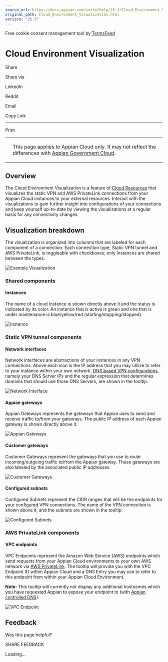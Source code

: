 ```yaml
---
source_url: https://docs.appian.com/suite/help/25.3/Cloud_Environment_Visualization.html
original_path: Cloud_Environment_Visualization.html
version: "25.3"
---
```


Free cookie consent management tool by [TermsFeed](https://www.termsfeed.com/)

# Cloud Environment Visualization

Share

Share via

LinkedIn

Reddit

Email

Copy Link

* * *

Print

<table><tbody><tr><td><i class="bi bi-clouds" aria-hidden="true"></i></td><td><p>This page applies to Appian Cloud only. It may not reflect the differences with <a href="/suite/help/25.3/appian-government-cloud-overview.html">Appian Government Cloud</a>.</p></td></tr></tbody></table>

## Overview

The Cloud Environment Visualization is a feature of [Cloud Resources](Cloud_Insights.html) that visualizes the static VPN and AWS PrivateLink connections from your Appian Cloud instances to your external resources. Interact with the visualizations to gain further insight into configurations of your connections and keep yourself up-to-date by viewing the visualizations at a regular basis for any connectivity changes.

## Visualization breakdown

The visualization is organized into columns that are labeled for each component of a connection. Each connection type, Static VPN tunnel and AWS PrivateLink, is toggleable with checkboxes; only Instances are shared between the types.

![Example Visualization](images/Cloud_Environment_Visualization.png)

### Shared components

#### Instances

The name of a cloud instance is shown directly above it and the status is indicated by its color. An instance that is active is green and one that is under maintenance is blue/yellow/red (starting/stopping/stopped).

![Instance](images/Cloud_Environment_Visualization_Instance.png)

### Static VPN tunnel components

#### Network interfaces

Network interfaces are abstractions of your instances in any VPN connections. Above each icon is the IP address that you may utilize to refer to your instance within your own network. [DNS based VPN configurations](Cloud_VPN_Integration.html#dns-based-vpn-routing), namely your DNS Server IPs and the regular expression that determines domains that should use those DNS Servers, are shown in the tooltip.

![Network Interface](images/Cloud_Environment_Visualization_Network_Interface.gif)

#### Appian gateways

Appian Gateways represents the gateways that Appian uses to send and receive traffic to/from your gateways. The public IP address of each Appian gateway is shown directly above it.

![Appian Gateways](images/Cloud_Environment_Visualization_Appian_Gateway.png)

#### Customer gateways

Customer Gateways represent the gateways that you use to route incoming/outgoing traffic to/from the Appian gateway. These gateways are also labeled by the associated public IP addresses.

![Customer Gateways](images/Cloud_Environment_Visualization_Customer_Gateway.png)

#### Configured subnets

Configured Subnets represent the CIDR ranges that will be the endpoints for your configured VPN connections. The name of the VPN connection is shown above it, and the subnets are shown in the tooltip.

![Configured Subnets](images/Cloud_Environment_Visualization_Configured_Subnets.gif)

### AWS PrivateLink components

#### VPC endpoints

VPC Endpoints represent the Amazon Web Service (AWS) endpoints which send requests from your Appian Cloud environments to your own AWS network via [AWS PrivateLink](AWS-PrivateLink_Integration.html). The tooltip will provide you with the VPC Endpoint ID within Appian Cloud and a DNS Entry you may use to refer to this endpoint from within your Appian Cloud Environment.

**Note:** This tooltip will currently not display any additional hostnames which you have requested Appian to expose your endpoint to (with [Appian controlled DNS](AWS-PrivateLink_Integration.html#option-2-:-appian-controlled-hostname-resolution)).

![VPC Endpoint](images/Cloud_Environment_Visualization_VPC_Endpoint.gif)

## Feedback

Was this page helpful?

SHARE FEEDBACK

Loading...